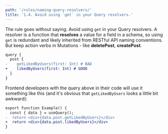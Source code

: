 ```yaml
---
path: '/rules/naming-query-resolvers/'
title: '1.4. Avoid using `get` in your Query resolvers.'
---
```


The rule goes without saying. Avoid using `get` in your Query resolvers. A resolver is a function that **resolves** a value for a field in a schema, so using `get` is redundant and likely inherited from RESTful API naming conventions. But keep action verbs in Mutations - like **deletePost**, **createPost**.

```diff
query {
  post {
-    getLikedByUsers(first: Int) # BAD
+    likedByUsers(first: Int) # GOOD
  }
}
```

Frontend developers with the query above in their code will use it something like this (and it's obvious that `getLikedByUsers` looks a little bit awkward):

```diff
export function Example() {
  const { data } = useQuery();
-  return <div>{data.post.getLikedByUsers}</div>
+  return <div>{data.post.likedByUsers}</div>
}
```
